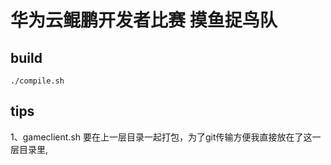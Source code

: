 # 华为云鲲鹏开发者比赛 摸鱼捉鸟队

## build
```
./compile.sh
```

## tips
1、gameclient.sh 要在上一层目录一起打包，为了git传输方便我直接放在了这一层目录里,
